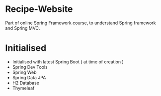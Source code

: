 # Recipe-Website
Part of online Spring Framework course, to understand Spring framework and Spring MVC. 

# Initialised 
- Initialised with latest Spring Boot ( at time of creation ) 
- Spring Dev Tools 
- Spring Web
- Spring Data JPA
- H2 Database
- Thymeleaf 
